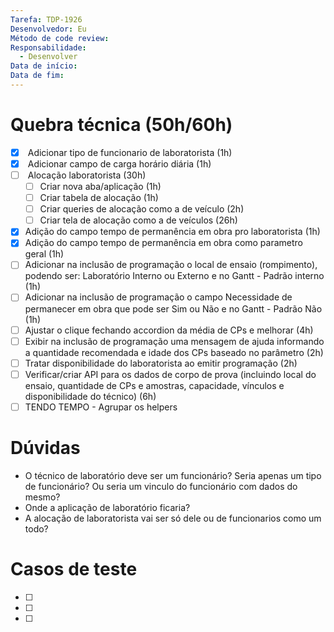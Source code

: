 ```yaml
---
Tarefa: TDP-1926
Desenvolvedor: Eu
Método de code review: 
Responsabilidade:
  - Desenvolver
Data de início: 
Data de fim:
---
```

# Quebra técnica (50h/60h)

- [x]  Adicionar tipo de funcionario de laboratorista (1h)
- [x]  Adicionar campo de carga horário diária (1h)
- [ ]  Alocação laboratorista (30h)
	- [ ] Criar nova aba/aplicação (1h)
	- [ ] Criar tabela de alocação (1h)
	- [ ] Criar queries de alocação como a de veículo (2h)
	- [ ] Criar tela de alocação como a de veículos (26h)
- [x] Adição do campo tempo de permanência em obra pro laboratorista (1h)
- [x] Adição do campo tempo de permanência em obra como parametro geral (1h)
- [ ] Adicionar na inclusão de programação o local de ensaio (rompimento), podendo ser: Laboratório Interno ou Externo e no Gantt - Padrão interno (1h)
- [ ] Adicionar na inclusão de programação o campo Necessidade de permanecer em obra que pode ser Sim ou Não e no Gantt - Padrão Não (1h)
- [ ] Ajustar o clique fechando accordion da média de CPs e melhorar (4h)
- [ ] Exibir na inclusão de programação uma mensagem de ajuda informando a quantidade recomendada e idade dos CPs baseado no parâmetro (2h)
- [ ] Tratar disponibilidade do laboratorista ao emitir programação (2h)
- [ ] Verificar/criar API para os dados de corpo de prova (incluindo local do ensaio, quantidade de CPs e amostras, capacidade, vínculos e disponibilidade do técnico) (6h)
- [ ] TENDO TEMPO - Agrupar os helpers

# Dúvidas
- O técnico de laboratório deve ser um funcionário? Seria apenas um tipo de funcionário? Ou seria um vinculo do funcionário com dados do mesmo?
- Onde a aplicação de laboratório ficaria?
- A alocação de laboratorista vai ser só dele ou de funcionarios como um todo?

# Casos de teste

- [ ] 
- [ ] 
- [ ] 



